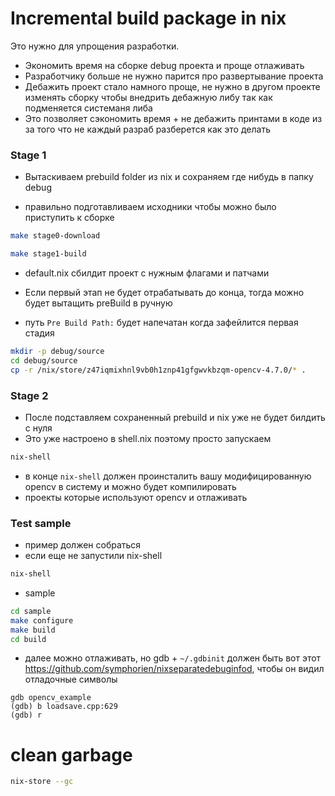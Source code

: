 # Incremental build package in nix

Это нужно для упрощения разработки.

- Экономить время на сборке debug проекта и проще отлаживать
- Разработчику больше не нужно парится про развертывание проекта
- Дебажить проект стало намного проще, не нужно в другом проекте изменять сборку чтобы внедрить дебажную либу так как подменяется системаня либа
- Это позволяет сэкономить время + не дебажить принтами в коде из за того что не каждый разраб разберется как это делать

### Stage 1

- Вытаскиваем prebuild folder из nix и сохраняем где нибудь в папку debug

- правильно подготавливаем исходники чтобы можно было приступить к сборке

```bash
make stage0-download
```

```bash
make stage1-build
```

- default.nix сбилдит проект с нужным флагами и патчами

- Если первый этап не будет отрабатывать до конца, тогда можно будет вытащить preBuild в ручную
- путь `Pre Build Path:` будет напечатан когда зафейлится первая стадия

```bash
mkdir -p debug/source
cd debug/source
cp -r /nix/store/z47iqmixhnl9vb0h1znp41gfgwvkbzqm-opencv-4.7.0/* .
```

### Stage 2

- После подставляем сохраненный prebuild и nix уже не будет билдить с нуля
- Это уже настроено в shell.nix поэтому просто запускаем

```bash
nix-shell
```

- в конце `nix-shell` должен проинсталить вашу модифицированную opencv в систему и можно будет компилировать
- проекты которые используют opencv и отлаживать

### Test sample

- пример должен собраться
- если еще не запустили nix-shell

```bash
nix-shell
```
- sample

```bash
cd sample
make configure
make build
cd build
```
- далее можно отлаживать, но gdb + `~/.gdbinit` должен быть вот этот https://github.com/symphorien/nixseparatedebuginfod, чтобы он видил отладочные символы

```
gdb opencv_example
(gdb) b loadsave.cpp:629
(gdb) r
```

# clean garbage

```bash
nix-store --gc
```
